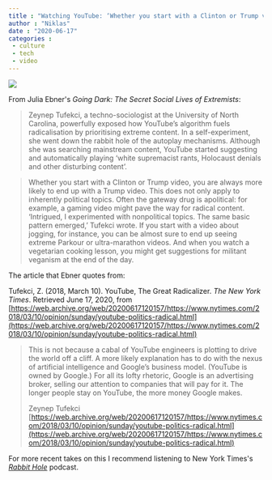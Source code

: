 ```yaml
---
title : "Watching YouTube: ‘Whether you start with a Clinton or Trump video, you are always more likely to end up with a Trump video’"
author : "Niklas"
date : "2020-06-17"
categories : 
 - culture
 - tech
 - video
---
```


![](https://niklasblog.com/wp-content/image-35.png)

From Julia Ebner's _Going Dark: The Secret Social Lives of Extremists_:

> Zeynep Tufekci, a techno-sociologist at the University of North Carolina, powerfully exposed how YouTube’s algorithm fuels radicalisation by prioritising extreme content. In a self-experiment, she went down the rabbit hole of the autoplay mechanisms. Although she was searching mainstream content, YouTube started suggesting and automatically playing ‘white supremacist rants, Holocaust denials and other disturbing content’.

> Whether you start with a Clinton or Trump video, you are always more likely to end up with a Trump video. This does not only apply to inherently political topics. Often the gateway drug is apolitical: for example, a gaming video might pave the way for radical content. ‘Intrigued, I experimented with nonpolitical topics. The same basic pattern emerged,’ Tufekci wrote. If you start with a video about jogging, for instance, you can be almost sure to end up seeing extreme Parkour or ultra-marathon videos. And when you watch a vegetarian cooking lesson, you might get suggestions for militant veganism at the end of the day.

The article that Ebner quotes from:

Tufekci, Z. (2018, March 10). YouTube, The Great Radicalizer. _The New York Times_. Retrieved June 17, 2020, from [https://web.archive.org/web/20200617120157/https://www.nytimes.com/2018/03/10/opinion/sunday/youtube-politics-radical.html](https://web.archive.org/web/20200617120157/https://www.nytimes.com/2018/03/10/opinion/sunday/youtube-politics-radical.html)

> This is not because a cabal of YouTube engineers is plotting to drive the world off a cliff. A more likely explanation has to do with the nexus of artificial intelligence and Google’s business model. (YouTube is owned by Google.) For all its lofty rhetoric, Google is an advertising broker, selling our attention to companies that will pay for it. The longer people stay on YouTube, the more money Google makes.
> 
> Zeynep Tufekci [https://web.archive.org/web/20200617120157/https://www.nytimes.com/2018/03/10/opinion/sunday/youtube-politics-radical.html](https://web.archive.org/web/20200617120157/https://www.nytimes.com/2018/03/10/opinion/sunday/youtube-politics-radical.html)

<script note="" src="https://cdn.jsdelivr.net/gh/Blogger-Peer-Review/quotebacks@1/quoteback.js"></script>

For more recent takes on this I recommend listening to New York Times's _[Rabbit Hole](https://niklasblog.com/?p=24742)_ podcast.

